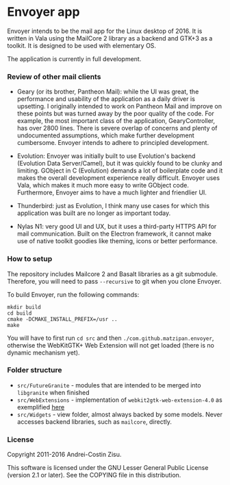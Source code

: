 # Envoyer app

Envoyer intends to be the mail app for the Linux desktop of 2016. It is written
in Vala using the MailCore 2 library as a backend and GTK+3 as a toolkit. It is
designed to be used with elementary OS.

The application is currently in full development.

### Review of other mail clients

* Geary (or its brother, Pantheon Mail): while the UI was great, the performance
and usability of the application as a daily driver is upsetting. I originally
intended to work on Pantheon Mail and improve on these points but was turned
away by the poor quality of the code. For example, the most important class of
the application, GearyController, has over 2800 lines. There is severe overlap
of concerns and plenty of undocumented assumptions, which make further
development cumbersome. Envoyer intends to adhere to principled development.

* Evolution: Envoyer was initially built to use Evolution's backend (Evolution Data
Server/Camel), but it was quickly found to be clunky and limiting. GObject
in C (Evolution) demands a lot of boilerplate code and it makes the overall
development experience really difficult. Envoyer uses Vala, which makes it
much more easy to write GObject code.  Furthermore, Envoyer aims to have a
much lighter and friendlier UI.

* Thunderbird: just as Evolution, I think many use cases for which this
application was built are no longer as important today.

* Nylas N1: very good UI and UX, but it uses a third-party HTTPS API for mail
communication. Built on the Electron framework, it cannot make use of native
toolkit goodies like theming, icons or better performance.

### How to setup

The repository includes Mailcore 2 and Basalt libraries as a git submodule. Therefore, you will need to pass
`--recursive` to git when you clone Envoyer.

To build Envoyer, run the following commands:
```
mkdir build
cd build
cmake -DCMAKE_INSTALL_PREFIX=/usr ..
make
```

You will have to first run `cd src` and then `./com.github.matzipan.envoyer`, otherwise the 
WebKitGTK+ Web Extension will not get loaded (there is no dynamic mechanism yet).

### Folder structure

* `src/FutureGranite` - modules that are intended to be merged into `libgranite` when finished
* `src/WebExtensions` - implementation of `webkit2gtk-web-extension-4.0` as exemplified [here](https://github.com/rschroll/webkitdom/tree/extension)
* `src/Widgets` - view folder, almost always backed by some models. Never accesses backend libraries, such as `mailcore`, directly.

### License

Copyright 2011-2016 Andrei-Costin Zisu.

This software is licensed under the GNU Lesser General Public License (version
    2.1 or later).  See the COPYING file in this distribution.
